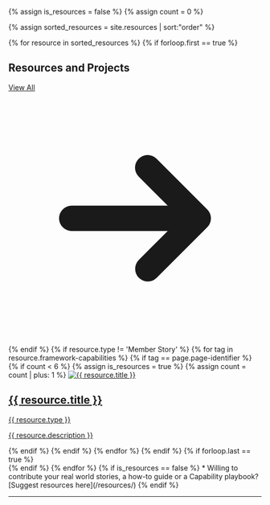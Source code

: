 <!-- Assign variable to help identify if there are no stories -->
{% assign is_resources = false %}
{% assign count = 0 %}
<!-- Make variable with sorted oder -->
{% assign sorted_resources = site.resources | sort:"order" %}
<!-- Loop over all stories -->
{% for resource in sorted_resources %}
{% if forloop.first == true %}
<div class="flex mt-10">
  <div class="flex-grow">
    <h2 class="mt-0">Resources and Projects</h2>
  </div>
  <div>
    <a href="/resources/" class="badge-dgrey inline-flex items-center mr-0"><span>View All</span> <svg xmlns="http://www.w3.org/2000/svg" class="h-4 w-4 ml-px" viewBox="0 0 20 20" fill="currentColor"><path fill-rule="evenodd" d="M10.293 5.293a1 1 0 011.414 0l4 4a1 1 0 010 1.414l-4 4a1 1 0 01-1.414-1.414L12.586 11H5a1 1 0 110-2h7.586l-2.293-2.293a1 1 0 010-1.414z" clip-rule="evenodd" /></svg></a>
  </div>
</div>
<div class="grid grid-cols-2 md:grid-cols-3 gap-8">
{% endif %}
{% if resource.type != 'Member Story' %}
{% for tag in resource.framework-capabilities  %}
{% if tag == page.page-identifier %}
{% if count < 6 %}
{% assign is_resources = true %}
{% assign count = count | plus: 1 %}
<a class="block text-centre m-0 bg-white border-solid border-gray-200 border rounded-sm shadow-sm hover:border-green-500 cursor-pointer transition duration-200" href="{{ resource.url }}" data-ga-category="links" data-ga-action="internal link clicks" data-ga-label="reource - {{ resource.title }} {{ resource.type }}">
  <img src="/img/search-icons/{{ resource.type }}.png" alt="{{ resource.title }}" />
  <div class="p-4">
    <h2 class="text-base font-medium mt-0 mb-2 leading-tight flex-grow">{{ resource.title }}</h2>
    <p class="text-xs leading-tight m-0 mb-1 uppercase font-semibold">{{ resource.type }}</p>
    <p class="text-sm m-0 md:pr-8">{{ resource.description }}</p>
  </div>
</a>
{% endif %}
{% endif %}
{% endfor %}
{% endif %}
{% if forloop.last == true %}
</div>
{% endif %}
{% endfor %} <!-- End loop of stories -->
<!-- Output if no stories -->
{% if is_resources == false %}
* Willing to contribute your real world stories, a how-to guide or a Capability playbook? <br> [Suggest resources here](/resources/)
{% endif %}

<hr class="basic" />
